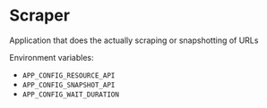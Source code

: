 # Scraper 

Application that does the actually scraping or snapshotting of URLs 

Environment variables:  

- `APP_CONFIG_RESOURCE_API`
- `APP_CONFIG_SNAPSHOT_API`
- `APP_CONFIG_WAIT_DURATION`
